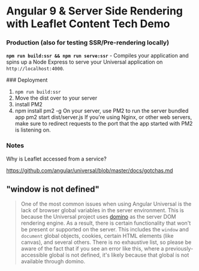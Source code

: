 # Angular 9 & Server Side Rendering with Leaflet Content Tech Demo

### Production (also for testing SSR/Pre-rendering locally)

**`npm run build:ssr && npm run serve:ssr`** - Compiles your application and spins up a Node Express to serve your Universal application on `http://localhost:4000`.


### Deployment

1. `npm run build:ssr`
2. Move the dist over to your server
3. install PM2
4. npm install pm2 -g
On your server, use PM2 to run the server bundled app
pm2 start dist/server.js
If you're using Nginx, or other web servers, make sure to redirect requests to the port that the app started with PM2 is listening on.

### Notes

Why is Leaflet accessed from a service?

https://github.com/angular/universal/blob/master/docs/gotchas.md

## "window is not defined"

> One of the most common issues when using Angular Universal is the lack of browser global
variables in the server environment. This is because the Universal project uses
[domino](https://github.com/fgnass/domino) as the server DOM rendering engine. As a result,
there is certain functionality that won't be present or supported on the server. This
includes the `window` and `document` global objects, cookies, certain HTML elements (like canvas),
and several others. There is no exhaustive list, so please be aware of the fact that if you
see an error like this, where a previously-accessible global is not defined, it's likely because
that global is not available through domino.